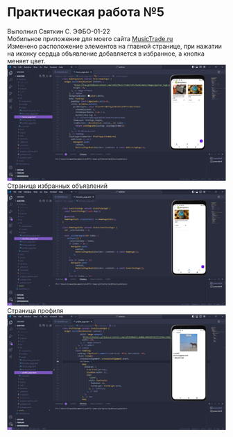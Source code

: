 # Практическая работа №5
Выполнил Святкин С. ЭФБО-01-22
<br>
Мобильное приложение для моего сайта [MusicTrade.ru](https://github.com/sv022/MusicTrade/tree/main)
<br>
Изменено расположение элементов на главной странице, при нажатии на иконку сердца объявление добавляется в избранное, а кнопка меняет цвет.
<br>
![alt text](assets/Image51.png)
<br>
Страница избранных объявлений
<br>
![alt text](assets/Image52.png)
<br>
Страница профиля
<br>
![alt text](assets/Image53.png)
<br>